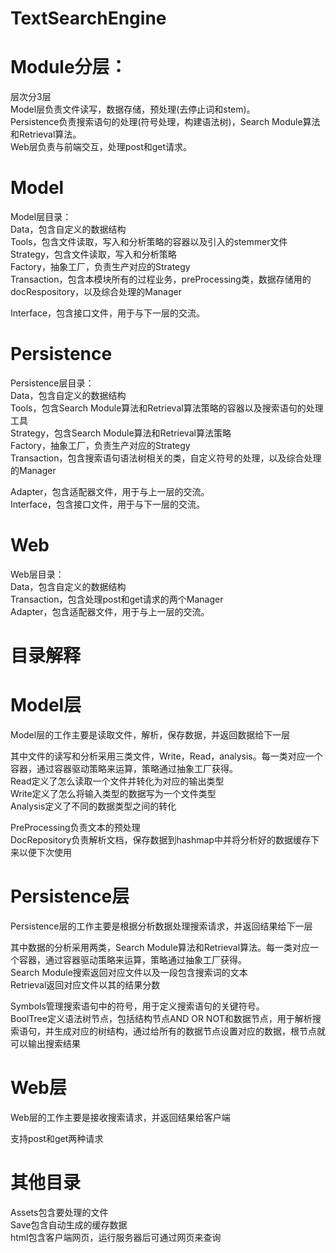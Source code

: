 # TextSearchEngine

# Module分层：  
层次分3层  
Model层负责文件读写，数据存储，预处理(去停止词和stem)。  
Persistence负责搜索语句的处理(符号处理，构建语法树)，Search Module算法和Retrieval算法。  
Web层负责与前端交互，处理post和get请求。  


# Model  
Model层目录：  
Data，包含自定义的数据结构  
Tools，包含文件读取，写入和分析策略的容器以及引入的stemmer文件  
Strategy，包含文件读取，写入和分析策略  
Factory，抽象工厂，负责生产对应的Strategy  
Transaction，包含本模块所有的过程业务，preProcessing类，数据存储用的docRespository，以及综合处理的Manager  

Interface，包含接口文件，用于与下一层的交流。  


# Persistence  
Persistence层目录：  
Data，包含自定义的数据结构  
Tools，包含Search Module算法和Retrieval算法策略的容器以及搜索语句的处理工具  
Strategy，包含Search Module算法和Retrieval算法策略  
Factory，抽象工厂，负责生产对应的Strategy  
Transaction，包含搜索语句语法树相关的类，自定义符号的处理，以及综合处理的Manager  

Adapter，包含适配器文件，用于与上一层的交流。  
Interface，包含接口文件，用于与下一层的交流。  


# Web  
Web层目录：  
Data，包含自定义的数据结构  
Transaction，包含处理post和get请求的两个Manager  
Adapter，包含适配器文件，用于与上一层的交流。  

# 目录解释  

# Model层  
Model层的工作主要是读取文件，解析，保存数据，并返回数据给下一层  

其中文件的读写和分析采用三类文件，Write，Read，analysis。每一类对应一个容器，通过容器驱动策略来运算，策略通过抽象工厂获得。  
Read定义了怎么读取一个文件并转化为对应的输出类型  
Write定义了怎么将输入类型的数据写为一个文件类型  
Analysis定义了不同的数据类型之间的转化  

PreProcessing负责文本的预处理  
DocRepository负责解析文档，保存数据到hashmap中并将分析好的数据缓存下来以便下次使用  


# Persistence层  
Persistence层的工作主要是根据分析数据处理搜索请求，并返回结果给下一层  

其中数据的分析采用两类，Search Module算法和Retrieval算法。每一类对应一个容器，通过容器驱动策略来运算，策略通过抽象工厂获得。  
Search Module搜索返回对应文件以及一段包含搜索词的文本  
Retrieval返回对应文件以其的结果分数  

Symbols管理搜索语句中的符号，用于定义搜索语句的关键符号。  
BoolTree定义语法树节点，包括结构节点AND OR NOT和数据节点，用于解析搜索语句，并生成对应的树结构，通过给所有的数据节点设置对应的数据，根节点就可以输出搜索结果  


# Web层  
Web层的工作主要是接收搜索请求，并返回结果给客户端  

支持post和get两种请求  


# 其他目录  
Assets包含要处理的文件  
Save包含自动生成的缓存数据  
html包含客户端网页，运行服务器后可通过网页来查询  
